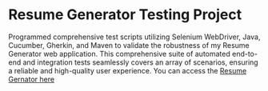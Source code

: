 # Resume Generator Testing Project

Programmed comprehensive test scripts utilizing Selenium WebDriver, Java, Cucumber, Gherkin, and Maven to validate the robustness of my Resume Generator web application. This comprehensive suite of automated end-to-end and integration tests seamlessly covers an array of scenarios, ensuring a reliable and high-quality user experience. You can access the [Resume Gernator here](https://austinchangresumegenerator.netlify.app/)